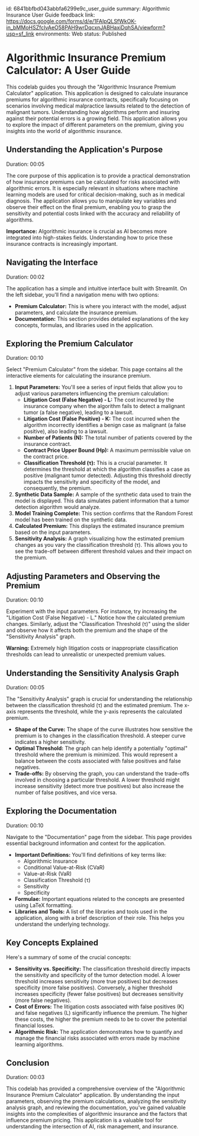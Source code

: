 id: 6841bbfbd043abbfa6299e9c_user_guide
summary: Algorithmic Insurance User Guide
feedback link: https://docs.google.com/forms/d/e/1FAIpQLSfWkOK-in_bMMoHSZfcIvAeO58PAH9wrDqcxnJABHaxiDqhSA/viewform?usp=sf_link
environments: Web
status: Published
# Algorithmic Insurance Premium Calculator: A User Guide

This codelab guides you through the "Algorithmic Insurance Premium Calculator" application. This application is designed to calculate insurance premiums for algorithmic insurance contracts, specifically focusing on scenarios involving medical malpractice lawsuits related to the detection of malignant tumors. Understanding how algorithms perform and insuring against their potential errors is a growing field. This application allows you to explore the impact of different parameters on the premium, giving you insights into the world of algorithmic insurance.

## Understanding the Application's Purpose
Duration: 00:05

The core purpose of this application is to provide a practical demonstration of how insurance premiums can be calculated for risks associated with algorithmic errors.  It is especially relevant in situations where machine learning models are used for critical decision-making, such as in medical diagnosis. The application allows you to manipulate key variables and observe their effect on the final premium, enabling you to grasp the sensitivity and potential costs linked with the accuracy and reliability of algorithms.

<aside class="positive">
<b>Importance:</b> Algorithmic insurance is crucial as AI becomes more integrated into high-stakes fields. Understanding how to price these insurance contracts is increasingly important.
</aside>

## Navigating the Interface
Duration: 00:02

The application has a simple and intuitive interface built with Streamlit. On the left sidebar, you'll find a navigation menu with two options:

*   **Premium Calculator:** This is where you interact with the model, adjust parameters, and calculate the insurance premium.
*   **Documentation:** This section provides detailed explanations of the key concepts, formulas, and libraries used in the application.

## Exploring the Premium Calculator
Duration: 00:10

Select "Premium Calculator" from the sidebar. This page contains all the interactive elements for calculating the insurance premium.

1.  **Input Parameters:** You'll see a series of input fields that allow you to adjust various parameters influencing the premium calculation:
    *   **Litigation Cost (False Negative) - L:**  The cost incurred by the insurance company when the algorithm fails to detect a malignant tumor (a false negative), leading to a lawsuit.
    *   **Litigation Cost (False Positive) - K:** The cost incurred when the algorithm incorrectly identifies a benign case as malignant (a false positive), also leading to a lawsuit.
    *   **Number of Patients (N):** The total number of patients covered by the insurance contract.
    *   **Contract Price Upper Bound (Hp):** A maximum permissible value on the contract price.
    *   **Classification Threshold (τ):** This is a crucial parameter. It determines the threshold at which the algorithm classifies a case as positive (malignant tumor detected). Adjusting this threshold directly impacts the sensitivity and specificity of the model, and consequently, the premium.
2.  **Synthetic Data Sample:** A sample of the synthetic data used to train the model is displayed.  This data simulates patient information that a tumor detection algorithm would analyze.
3.  **Model Training Complete:**  This section confirms that the Random Forest model has been trained on the synthetic data.
4.  **Calculated Premium:**  This displays the estimated insurance premium based on the input parameters.
5.  **Sensitivity Analysis:** A graph visualizing how the estimated premium changes as you vary the classification threshold (τ). This allows you to see the trade-off between different threshold values and their impact on the premium.

## Adjusting Parameters and Observing the Premium
Duration: 00:10

Experiment with the input parameters. For instance, try increasing the "Litigation Cost (False Negative) - L." Notice how the calculated premium changes.  Similarly, adjust the "Classification Threshold (τ)" using the slider and observe how it affects both the premium and the shape of the "Sensitivity Analysis" graph.

<aside class="negative">
<b>Warning:</b> Extremely high litigation costs or inappropriate classification thresholds can lead to unrealistic or unexpected premium values.
</aside>

## Understanding the Sensitivity Analysis Graph
Duration: 00:05

The "Sensitivity Analysis" graph is crucial for understanding the relationship between the classification threshold (τ) and the estimated premium. The x-axis represents the threshold, while the y-axis represents the calculated premium.

*   **Shape of the Curve:** The shape of the curve illustrates how sensitive the premium is to changes in the classification threshold. A steeper curve indicates a higher sensitivity.
*   **Optimal Threshold:** The graph can help identify a potentially "optimal" threshold where the premium is minimized. This would represent a balance between the costs associated with false positives and false negatives.
*   **Trade-offs:**  By observing the graph, you can understand the trade-offs involved in choosing a particular threshold. A lower threshold might increase sensitivity (detect more true positives) but also increase the number of false positives, and vice versa.

## Exploring the Documentation
Duration: 00:10

Navigate to the "Documentation" page from the sidebar. This page provides essential background information and context for the application.

*   **Important Definitions:** You'll find definitions of key terms like:
    *   Algorithmic Insurance
    *   Conditional Value-at-Risk (CVaR)
    *   Value-at-Risk (VaR)
    *   Classification Threshold (τ)
    *   Sensitivity
    *   Specificity
*   **Formulae:** Important equations related to the concepts are presented using LaTeX formatting.
*   **Libraries and Tools:** A list of the libraries and tools used in the application, along with a brief description of their role. This helps you understand the underlying technology.

## Key Concepts Explained

Here's a summary of some of the crucial concepts:

*   **Sensitivity vs. Specificity:** The classification threshold directly impacts the sensitivity and specificity of the tumor detection model. A lower threshold increases sensitivity (more true positives) but decreases specificity (more false positives). Conversely, a higher threshold increases specificity (fewer false positives) but decreases sensitivity (more false negatives).
*   **Cost of Errors:** The litigation costs associated with false positives (K) and false negatives (L) significantly influence the premium. The higher these costs, the higher the premium needs to be to cover the potential financial losses.
*   **Algorithmic Risk:** The application demonstrates how to quantify and manage the financial risks associated with errors made by machine learning algorithms.

## Conclusion
Duration: 00:03

This codelab has provided a comprehensive overview of the "Algorithmic Insurance Premium Calculator" application. By understanding the input parameters, observing the premium calculations, analyzing the sensitivity analysis graph, and reviewing the documentation, you've gained valuable insights into the complexities of algorithmic insurance and the factors that influence premium pricing. This application is a valuable tool for understanding the intersection of AI, risk management, and insurance.
